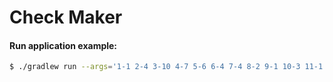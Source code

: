 # Check Maker

#### Run application example:

```bash
$ ./gradlew run --args='1-1 2-4 3-10 4-7 5-6 6-4 7-4 8-2 9-1 10-3 11-1 12-1 13-2 14-2 15-9 16-6 17-7 18-7 19-8 20-2 21-3 22-8 23-4 24-5 25-2 card-1337'
```
